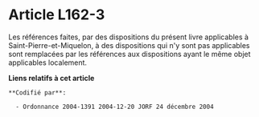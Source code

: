 # Article L162-3

Les références faites, par des dispositions du présent livre applicables à Saint-Pierre-et-Miquelon, à des dispositions qui
n'y sont pas applicables sont remplacées par les références aux dispositions ayant le même objet applicables localement.

**Liens relatifs à cet article**

	**Codifié par**:

	  - Ordonnance 2004-1391 2004-12-20 JORF 24 décembre 2004
